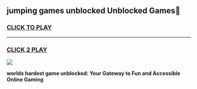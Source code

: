 
## jumping games unblocked Unblocked Games👋
<h3>
<a href="https://premium.freeplayer.one?title=jumping_games_unblocked&ref=16F">CLICK TO PLAY</a></h3>
<hr>

<h3>
<a href="https://premium.freeplayer.one?title=jumping_games_unblocked&ref=16F">CLICK 2 PLAY</a>
  
</h3>

<a href="https://premium.freeplayer.one?title=jumping_games_unblocked&ref=16F/"><img src="https://clearcache.store/games.png"></a>


**worlds hardest game unblocked: Your Gateway to Fun and Accessible Online Gaming**
